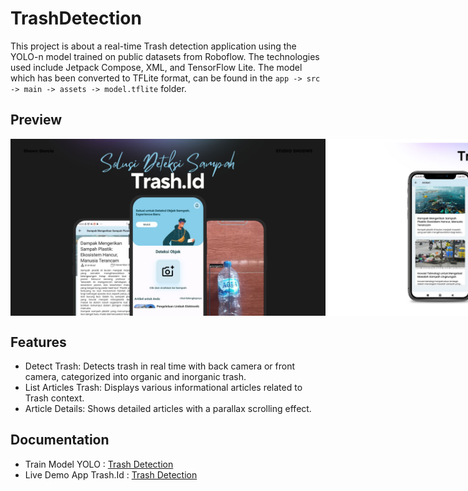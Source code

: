 # TrashDetection
This project is about a real-time Trash detection application using the YOLO-n model trained on public datasets from Roboflow. The technologies used include Jetpack Compose, XML, and TensorFlow Lite. The model which has been converted to TFLite format, can be found in the `app -> src -> main -> assets -> model.tflite` folder.

## Preview <a name="Preview"></a>
<div style="display:flex;">
     <img alt="Preview" title="Preview" width="" src="images/TrashId.jpg" />
     <img alt="Preview" title="Preview" width="" src="images/1.jpg" />
     <img alt="Preview" title="Preview" width="" src="images/2.jpg" />
</div>

## Features <a name="Feature"></a>
* Detect Trash: Detects trash in real time with back camera or front camera, categorized into organic and inorganic trash.
* List Articles Trash: Displays various informational articles related to Trash context.
* Article Details: Shows detailed articles with a parallax scrolling effect.

## Documentation <a name="documentation"></a>
* Train Model YOLO : <a href="https://colab.research.google.com/drive/17r4MLau6T4bOYO5Ehmq6sUupqMTYL8tm?usp=sharing" target="_blank">Trash Detection</a>
* Live Demo App Trash.Id : <a href="" target="_blank">Trash Detection</a>
